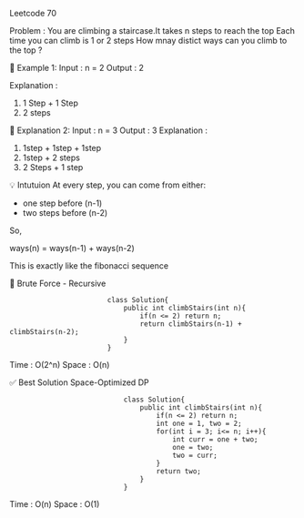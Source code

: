 Leetcode 70

Problem :
You are climbing a staircase.It takes n steps to reach the top
Each time you can climb is 1 or 2 steps
How mnay distict ways can you climb to the top ?

🔵 Example 1:
Input : n = 2
Output : 2

Explanation : 
1. 1 Step + 1 Step
2. 2 steps

🔵 Explanation 2:
Input : n = 3
Output : 3
Explanation :
1. 1step + 1step + 1step
2. 1step + 2 steps
3. 2 Steps + 1 step

💡 Intutuion 
At every step, you can come from either:
- one step before (n-1)
- two steps before (n-2)

So,

ways(n) = ways(n-1) + ways(n-2)

This is exactly like the fibonacci sequence

🔸 Brute Force - Recursive

                            class Solution{
                                public int climbStairs(int n){
                                    if(n <= 2) return n;
                                    return climbStairs(n-1) + climbStairs(n-2);
                                }
                            }
Time : O(2^n)
Space : O(n)

  ✅  Best Solution 
    Space-Optimized DP 

                                class Solution{
                                    public int climbStairs(int n){
                                        if(n <= 2) return n;
                                        int one = 1, two = 2;
                                        for(int i = 3; i<= n; i++){
                                            int curr = one + two;
                                            one = two;
                                            two = curr;
                                        }
                                        return two;
                                    }
                                }
Time : O(n)
Space : O(1)


